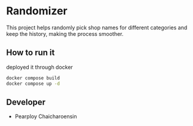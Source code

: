 # Randomizer
This project helps randomly pick shop names for different categories and keep the history, making the process smoother. 

## How to run it
deployed it through docker
```bash
docker compose build
docker compose up -d
```

## Developer
- Pearploy Chaicharoensin
